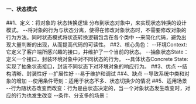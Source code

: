 #### 一、状态模式
##1、定义：将对象的 状态转换逻辑 分布到状态对象中，来实现状态转换的设计模式。
--将对象的行为与状态分离，使得在修改对象状态时，不需要修改对象的行为方法。同时状态模式将状态转换逻辑包含在各个类中
--来简化代码，避免出现大量判断的出现，从而提高代码的可读性。
##2、核心角色：
--环境Context:它定义了客户端所感兴趣的接口，并维护了一个当前的状态。
--抽象状态State：定义一个接口，封装环境对象中对不同状态的行为。
--具体状态Concrete State:实现了抽象状态接口，封装不同状态下对环境对象的响应行为。
##3、优点
--结构清晰、封装性好
--扩展性好
--易于维护和调试
##4、缺点
--导致系统中类和对象的增加
--使用条件苛刻：适用于状态不多、状态切换少的情况
##5、适用场景
--行为随状态改变而改变：行为是由状态决定的，当一个对象状态发生改变时，对应的行为也发生改变
--条件、分支多的场景：